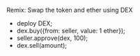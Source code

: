 
Remix: Swap the token and ether using DEX
- deploy DEX;
- dex.buy({from: seller, value: 1 ether});
- seller.approve(dex, 100);
- dex.sell(amount);
